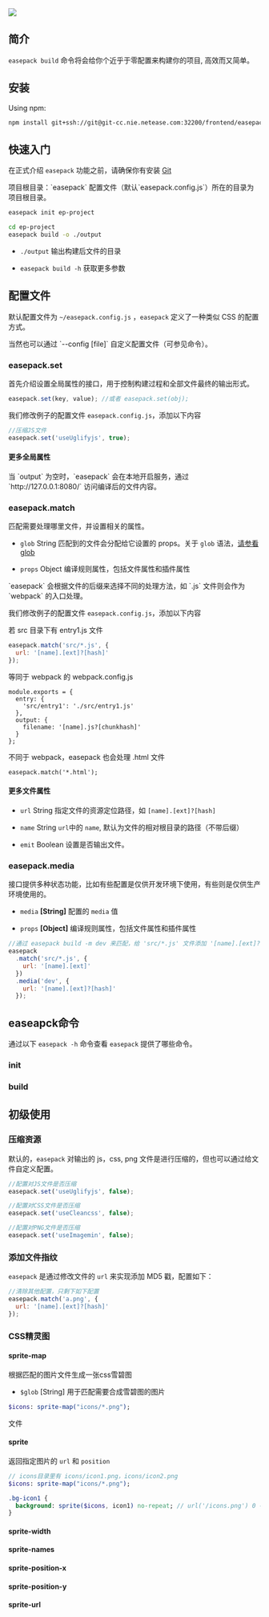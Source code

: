 <div class="easepack-title">
  <img src="__title__">
</div>

## 简介

`easepack build` 命令将会给你个近乎于零配置来构建你的项目, 高效而又简单。

## 安装

Using npm:

```bash
npm install git+ssh://git@git-cc.nie.netease.com:32200/frontend/easepack.git -g
```

## 快速入门

在正式介绍 `easepack` 功能之前，请确保你有安装 [Git](https://git-scm.com/)

<p class="tip">
  项目根目录：`easepack` 配置文件（默认`easepack.config.js`）所在的目录为项目根目录。
</p>

```bash
easepack init ep-project

cd ep-project
easepack build -o ./output
```

* `./output` 输出构建后文件的目录

* `easepack build -h` 获取更多参数

## 配置文件

默认配置文件为 `~/easepack.config.js` ，`easepack` 定义了一种类似 CSS 的配置方式。

<p class="tip">
  当然也可以通过 `--config [file]` 自定义配置文件（可参见命令）。
</p>

### easepack.set

首先介绍设置全局属性的接口，用于控制构建过程和全部文件最终的输出形式。

```javascript
easepack.set(key, value); //或者 easepack.set(obj);
```

我们修改例子的配置文件 `easepack.config.js`，添加以下内容

```javascript
//压缩JS文件
easepack.set('useUglifyjs', true);
```

#### 更多全局属性

<p class="danger">
  当 `output` 为空时，`easepack` 会在本地开启服务，通过 `http://127.0.0.1:8080/` 访问编译后的文件内容。
</p>

### easepack.match

匹配需要处理哪里文件，并设置相关的属性。

* `glob` String 匹配到的文件会分配给它设置的 props。关于 `glob` 语法，[请参看glob](https://github.com/isaacs/node-glob)

* `props` Object 编译规则属性，包括文件属性和插件属性

<p class="danger">
  `easepack` 会根据文件的后缀来选择不同的处理方法，如 `.js` 文件则会作为 `webpack` 的入口处理。
</p>

我们修改例子的配置文件 `easepack.config.js`，添加以下内容

若 src 目录下有 entry1.js 文件

```javascript
easepack.match('src/*.js', {
  url: '[name].[ext]?[hash]'
});
```

等同于 webpack 的 webpack.config.js

```
module.exports = {
  entry: {
    'src/entry1': './src/entry1.js'
  },
  output: {
    filename: '[name].js?[chunkhash]'
  }
};
```

不同于 webpack，easepack 也会处理 .html 文件

```
easepack.match('*.html');
```

#### 更多文件属性

* `url` String 指定文件的资源定位路径，如 `[name].[ext]?[hash]`

* `name` String `url`中的 `name`, 默认为文件的相对根目录的路径（不带后缀）

* `emit` Boolean 设置是否输出文件。

### easepack.media

接口提供多种状态功能，比如有些配置是仅供开发环境下使用，有些则是仅供生产环境使用的。

* `media` **[String]** 配置的 `media` 值

* `props` **[Object]** 编译规则属性，包括文件属性和插件属性

```javascript
//通过 easepack build -m dev 来匹配，给 'src/*.js' 文件添加 '[name].[ext]?[hash]' 属性
easepack
  .match('src/*.js', {
    url: '[name].[ext]'
  })
  .media('dev', {
    url: '[name].[ext]?[hash]'
  });
```

## easeapck命令

通过以下 `easepack -h` 命令查看 `easepack` 提供了哪些命令。

### init

### build

## 初级使用

### 压缩资源

默认的，`easepack` 对输出的 js，css, png 文件是进行压缩的，但也可以通过给文件自定义配置。

```javascript
//配置对JS文件是否压缩
easepack.set('useUglifyjs', false);

//配置对CSS文件是否压缩
easepack.set('useCleancss', false);

//配置对PNG文件是否压缩
easepack.set('useImagemin', false);
```


### 添加文件指纹

`easepack` 是通过修改文件的 `url` 来实现添加 MD5 戳，配置如下：

```javascript
//清除其他配置，只剩下如下配置
easepack.match('a.png', {
  url: '[name].[ext]?[hash]'
});
```

### CSS精灵图

#### sprite-map

根据匹配的图片文件生成一张css雪碧图

* `$glob` [String] 用于匹配需要合成雪碧图的图片

```sass
$icons: sprite-map("icons/*.png");
```

<p class="danger">
 文件
</p>

#### sprite

返回指定图片的 `url` 和 `position`

```sass
// icons目录里有 icons/icon1.png，icons/icon2.png
$icons: sprite-map("icons/*.png");

.bg-icon1 {
  background: sprite($icons, icon1) no-repeat; // url('/icons.png') 0 -24px no-repeat;
}
```

#### sprite-width

#### sprite-names

#### sprite-position-x

#### sprite-position-y

#### sprite-url
